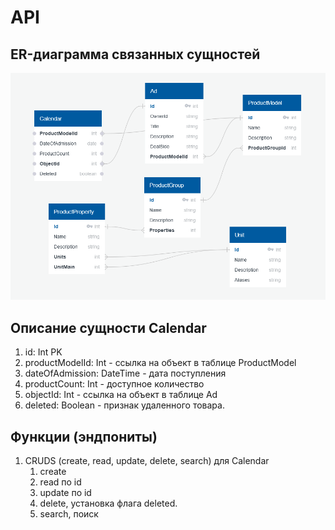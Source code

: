 # API

## ER-диаграмма связанных сущностей

![ER-диаграмма](./imgs/er.png)

## Описание сущности Calendar

   1. id: Int PK
   2. productModelId: Int - ссылка на объект в таблице ProductModel
   3. dateOfAdmission: DateTime - дата поступления
   4. productCount: Int - доступное количество
   5. objectId: Int - ссылка на объект в таблице Ad
   6. deleted: Boolean - признак удаленного товара. 

## Функции (эндпониты)

1. CRUDS (create, read, update, delete, search) для Calendar
   1. create
   2. read по id
   3. update по id
   4. delete, установка флага deleted.
   5. search, поиск